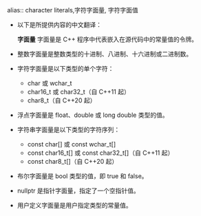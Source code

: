alias:: character literals,字符字面量, 字符字面值

- 以下是所提供内容的中文翻译：
  
  **字面量**
  字面量是 C++ 程序中代表嵌入在源代码中的常量值的令牌。
- 整数字面量是整数类型的十进制、八进制、十六进制或二进制数。
- 字符字面量是以下类型的单个字符：
	- char 或 wchar_t
	- char16_t 或 char32_t（自 C++11 起）
	- char8_t（自 C++20 起）
- 浮点字面量是 float、double 或 long double 类型的值。
- 字符串字面量是以下类型的字符序列：
	- const char[] 或 const wchar_t[]
	- const char16_t[] 或 const char32_t[]（自 C++11 起）
	- const char8_t[]（自 C++20 起）
- 布尔字面量是 bool 类型的值，即 true 和 false。
- nullptr 是指针字面量，指定了一个空指针值。
- 用户定义字面量是用户指定类型的常量值。